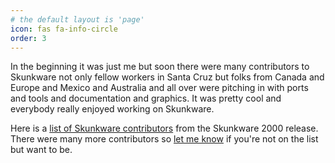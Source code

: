 ```yaml
---
# the default layout is 'page'
icon: fas fa-info-circle
order: 3
---
```


In the beginning it was just me but soon there were many contributors
to Skunkware not only fellow workers in Santa Cruz but folks from
Canada and Europe and Mexico and Australia and all over were
pitching in with ports and tools and documentation and graphics.
It was pretty cool and everybody really enjoyed working on Skunkware.

Here is a [list of Skunkware contributors](https://skunkware.dev/skunkware/2000/credits.html)
from the Skunkware 2000 release. There were many more contributors so
[let me know](mailto:skunkware@ronrecord.com) if you're not on the list but want to be.
